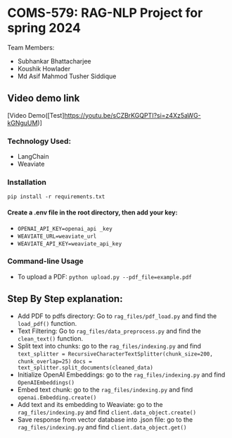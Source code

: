 # COMS-579: RAG-NLP Project for spring 2024
Team Members: 

- Subhankar Bhattacharjee
- Koushik Howlader
- Md Asif Mahmod Tusher Siddique


## Video demo link

[Video Demo([Test]https://youtu.be/sCZBrKGQPTI?si=z4Xz5aWG-kGNguUM)]

### Technology Used:
- LangChain
- Weaviate

### Installation

`pip install -r requirements.txt`

#### Create a .env file in the root directory, then add your key:
- `OPENAI_API_KEY=openai_api _key`
- `WEAVIATE_URL=weaviate_url`
- `WEAVIATE_API_KEY=weaviate_api_key`

### Command-line Usage

- To upload a PDF: `python upload.py --pdf_file=example.pdf`

## Step By Step explanation:
- Add PDF to pdfs directory:
  Go to `rag_files/pdf_load.py` and find the `load_pdf()` function.
- Text Filtering:
  Go to `rag_files/data_preprocess.py` and find the `clean_text()` function.
- Split text into chunks:
  go to the `rag_files/indexing.py` and find
  ```text_splitter = RecursiveCharacterTextSplitter(chunk_size=200, chunk_overlap=25)```
  ```docs = text_splitter.split_documents(cleaned_data)```
- Initialize OpenAI Embeddings:
  go to the `rag_files/indexing.py` and find `OpenAIEmbeddings()`
- Embed text chunk:
  go to the `rag_files/indexing.py` and find `openai.Embedding.create()`
- Add text and its embedding to Weaviate:
  go to the `rag_files/indexing.py` and find `client.data_object.create()`
- Save response from vector database into .json file:
   go to the `rag_files/indexing.py` and find `client.data_object.get()`
  


